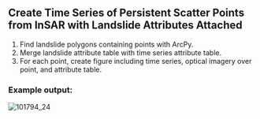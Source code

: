 ## Create Time Series of Persistent Scatter Points from InSAR with Landslide Attributes Attached
1) Find landslide polygons containing points with ArcPy.
2) Merge landslide attribute table with time series attribute table.
3) For each point, create figure including time series, optical imagery over point, and attribute table.


### Example output:
![101794_24](https://user-images.githubusercontent.com/94650022/144731687-1efc0860-8f43-48c1-9e8a-3b5b21163a17.png)
